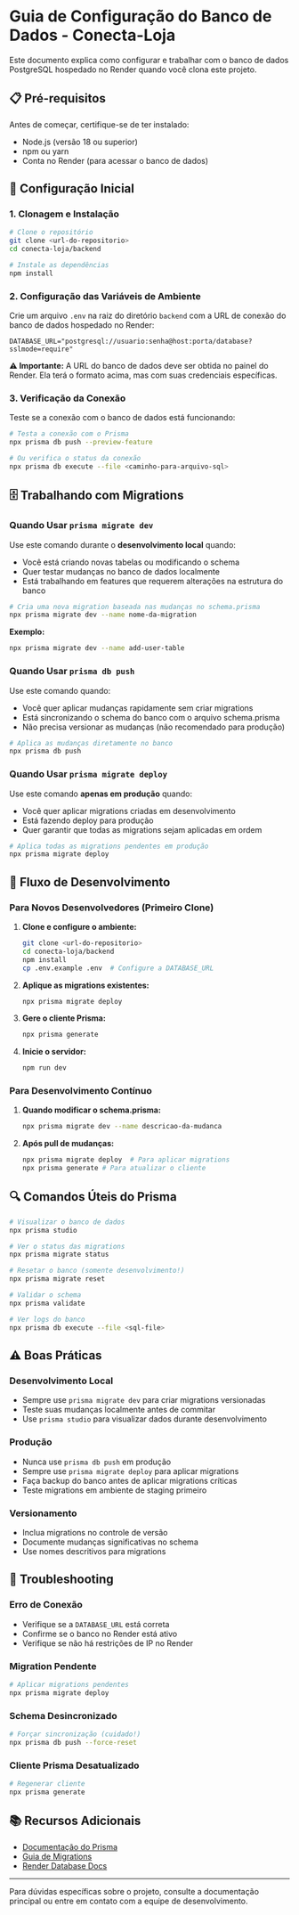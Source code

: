 # Guia de Configuração do Banco de Dados - Conecta-Loja

Este documento explica como configurar e trabalhar com o banco de dados PostgreSQL hospedado no Render quando você clona este projeto.

## 📋 Pré-requisitos

Antes de começar, certifique-se de ter instalado:

- Node.js (versão 18 ou superior)
- npm ou yarn
- Conta no Render (para acessar o banco de dados)

## 🔧 Configuração Inicial

### 1. Clonagem e Instalação

```bash
# Clone o repositório
git clone <url-do-repositorio>
cd conecta-loja/backend

# Instale as dependências
npm install
```

### 2. Configuração das Variáveis de Ambiente

Crie um arquivo `.env` na raiz do diretório `backend` com a URL de conexão do banco de dados hospedado no Render:

```env
DATABASE_URL="postgresql://usuario:senha@host:porta/database?sslmode=require"
```

**⚠️ Importante:** A URL do banco de dados deve ser obtida no painel do Render. Ela terá o formato acima, mas com suas credenciais específicas.

### 3. Verificação da Conexão

Teste se a conexão com o banco de dados está funcionando:

```bash
# Testa a conexão com o Prisma
npx prisma db push --preview-feature

# Ou verifica o status da conexão
npx prisma db execute --file <caminho-para-arquivo-sql>
```

## 🗄️ Trabalhando com Migrations

### Quando Usar `prisma migrate dev`

Use este comando durante o **desenvolvimento local** quando:

- Você está criando novas tabelas ou modificando o schema
- Quer testar mudanças no banco de dados localmente
- Está trabalhando em features que requerem alterações na estrutura do banco

```bash
# Cria uma nova migration baseada nas mudanças no schema.prisma
npx prisma migrate dev --name nome-da-migration
```

**Exemplo:**

```bash
npx prisma migrate dev --name add-user-table
```

### Quando Usar `prisma db push`

Use este comando quando:

- Você quer aplicar mudanças rapidamente sem criar migrations
- Está sincronizando o schema do banco com o arquivo schema.prisma
- Não precisa versionar as mudanças (não recomendado para produção)

```bash
# Aplica as mudanças diretamente no banco
npx prisma db push
```

### Quando Usar `prisma migrate deploy`

Use este comando **apenas em produção** quando:

- Você quer aplicar migrations criadas em desenvolvimento
- Está fazendo deploy para produção
- Quer garantir que todas as migrations sejam aplicadas em ordem

```bash
# Aplica todas as migrations pendentes em produção
npx prisma migrate deploy
```

## 🚀 Fluxo de Desenvolvimento

### Para Novos Desenvolvedores (Primeiro Clone)

1. **Clone e configure o ambiente:**

   ```bash
   git clone <url-do-repositorio>
   cd conecta-loja/backend
   npm install
   cp .env.example .env  # Configure a DATABASE_URL
   ```

2. **Aplique as migrations existentes:**

   ```bash
   npx prisma migrate deploy
   ```

3. **Gere o cliente Prisma:**

   ```bash
   npx prisma generate
   ```

4. **Inicie o servidor:**
   ```bash
   npm run dev
   ```

### Para Desenvolvimento Contínuo

1. **Quando modificar o schema.prisma:**

   ```bash
   npx prisma migrate dev --name descricao-da-mudanca
   ```

2. **Após pull de mudanças:**
   ```bash
   npx prisma migrate deploy  # Para aplicar migrations
   npx prisma generate # Para atualizar o cliente
   ```

## 🔍 Comandos Úteis do Prisma

```bash
# Visualizar o banco de dados
npx prisma studio

# Ver o status das migrations
npx prisma migrate status

# Resetar o banco (somente desenvolvimento!)
npx prisma migrate reset

# Validar o schema
npx prisma validate

# Ver logs do banco
npx prisma db execute --file <sql-file>
```

## ⚠️ Boas Práticas

### Desenvolvimento Local

- Sempre use `prisma migrate dev` para criar migrations versionadas
- Teste suas mudanças localmente antes de commitar
- Use `prisma studio` para visualizar dados durante desenvolvimento

### Produção

- Nunca use `prisma db push` em produção
- Sempre use `prisma migrate deploy` para aplicar migrations
- Faça backup do banco antes de aplicar migrations críticas
- Teste migrations em ambiente de staging primeiro

### Versionamento

- Inclua migrations no controle de versão
- Documente mudanças significativas no schema
- Use nomes descritivos para migrations

## 🐛 Troubleshooting

### Erro de Conexão

- Verifique se a `DATABASE_URL` está correta
- Confirme se o banco no Render está ativo
- Verifique se não há restrições de IP no Render

### Migration Pendente

```bash
# Aplicar migrations pendentes
npx prisma migrate deploy
```

### Schema Desincronizado

```bash
# Forçar sincronização (cuidado!)
npx prisma db push --force-reset
```

### Cliente Prisma Desatualizado

```bash
# Regenerar cliente
npx prisma generate
```

## 📚 Recursos Adicionais

- [Documentação do Prisma](https://www.prisma.io/docs)
- [Guia de Migrations](https://www.prisma.io/docs/concepts/components/prisma-migrate)
- [Render Database Docs](https://docs.render.com/databases)

---

Para dúvidas específicas sobre o projeto, consulte a documentação principal ou entre em contato com a equipe de desenvolvimento.
